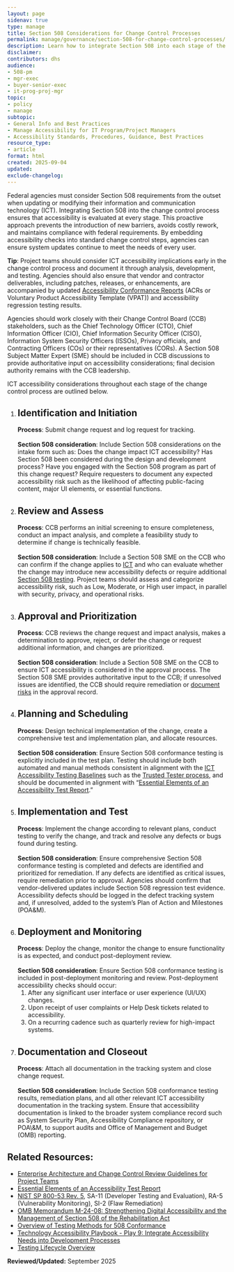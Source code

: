 ```yaml
---
layout: page
sidenav: true
type: manage
title: Section 508 Considerations for Change Control Processes
permalink: manage/governance/section-508-for-change-control-processes/
description: Learn how to integrate Section 508 into each stage of the ICT change control process to ensure Section 508 compliance.
disclaimer: 
contributors: dhs
audience: 
- 508-pm
- mgr-exec
- buyer-senior-exec
- it-prog-proj-mgr
topic: 
- policy
- manage
subtopic: 
- General Info and Best Practices
- Manage Accessibility for IT Program/Project Managers
- Accessibility Standards, Procedures, Guidance, Best Practices
resource_type: 
- article
format: html
created: 2025-09-04
updated: 
exclude-changelog: 
---
```

Federal agencies must consider Section 508 requirements from the outset when updating or modifying their information and communication technology (ICT). Integrating Section 508 into the change control process ensures that accessibility is evaluated at every stage. This proactive approach prevents the introduction of new barriers, avoids costly rework, and maintains compliance with federal requirements. By embedding accessibility checks into standard change control steps, agencies can ensure system updates continue to meet the needs of every user.

<div class="border-base radius-lg border-1px padding-1 bg-primary-lighter" style="margin-top: 1.0em;"><strong>Tip</strong>: Project teams should consider ICT accessibility implications early in the change control process and document it through analysis, development, and testing. Agencies should also ensure that vendor and contractor deliverables, including patches, releases, or enhancements, are accompanied by updated <a href="{{site.baseurl}}/sell/acr/">Accessibility Conformance Reports</a> (ACRs or Voluntary Product Accessibility Template (VPAT)) and accessibility regression testing results.</div>

Agencies should work closely with their Change Control Board (CCB) stakeholders, such as the Chief Technology Officer (CTO), Chief Information Officer (CIO), Chief Information Security Officer (CISO), Information System Security Officers (ISSOs), Privacy officials, and Contracting Officers (COs) or their representatives (CORs). A Section 508 Subject Matter Expert (SME) should be included in CCB discussions to provide authoritative input on accessibility considerations; final decision authority remains with the CCB leadership.

ICT accessibility considerations throughout each stage of the change control process are outlined below.

<ol class="usa-process-list">
  <li class="usa-process-list__item">
    <h2 class="usa-process-list__heading">Identification and Initiation</h2> 
  <strong>Process</strong>: Submit change request and log request for tracking.<br> <br>
<strong>Section 508 consideration</strong>: Include Section 508 considerations on the intake form such as: Does the change impact ICT accessibility? Has Section 508 been considered during the design and development process? Have you engaged with the Section 508 program as part of this change request? Require requesters to document any expected accessibility risk such as the likelihood of affecting public-facing content, major UI elements, or essential functions.</li>
<li class="usa-process-list__item">
    <h2 class="usa-process-list__heading">Review and Assess</h2> 
  <strong>Process</strong>: CCB performs an initial screening to ensure completeness, conduct an impact analysis, and complete a feasibility study to determine if change is technically feasible. <br> <br>
<strong>Section 508 consideration</strong>: Include a Section 508 SME on the CCB who can confirm if the change applies to <a href="{{site.baseurl}}/tools/glossary/#i">ICT</a> and who can evaluate whether the change may introduce new accessibility defects or require additional <a href="{{site.baseurl}}/test/">Section 508 testing</a>. Project teams should assess and categorize accessibility risk, such as Low, Moderate, or High user impact, in parallel with security, privacy, and operational risks.</li>  
<li class="usa-process-list__item">
    <h2 class="usa-process-list__heading">Approval and Prioritization</h2> 
<strong>Process</strong>: CCB reviews the change request and impact analysis, makes a determination to approve, reject, or defer the change or request additional information, and changes are prioritized. <br> <br>
<strong>Section 508 consideration</strong>: Include a Section 508 SME on the CCB to ensure ICT accessibility is considered in the approval process. The Section 508 SME provides authoritative input to the CCB; if unresolved issues are identified, the CCB should require remediation or <a href="{{site.baseurl}}/blog/Accessibility-risk-management-and-model/">document risks</a> in the approval record.</li> 
<li class="usa-process-list__item">
    <h2 class="usa-process-list__headinsg">Planning and Scheduling</h2>  
<strong>Process</strong>: Design technical implementation of the change, create a comprehensive test and implementation plan, and allocate resources. <br>
<br>
<strong>Section 508 consideration</strong>: Ensure Section 508 conformance testing is explicitly included in the test plan. Testing should include both automated and manual methods consistent in alignment with the <a href="{{site.baseurl}}/test/ict-testing-baseline-portfolio/">ICT Accessibility Testing Baselines</a> such as the <a href="{{site.baseurl}}/test/trusted-tester/#dhs-trusted-tester-process--certification-program\">Trusted Tester process</a>, and should be documented in alignment with “<a href="s{{site.baseurl}}/test/elements-of-an-accessibility-test-report/">Essential Elements of an Accessibility Test Report</a>.”</li>  
<li class="usa-process-list__item">
    <h2 class="usa-process-list__heading">Implementation and Test</h2> 
<strong>Process</strong>: Implement the change according to relevant plans, conduct testing to verify the change, and track and resolve any defects or bugs found during testing.<br>  
<br>
<strong>Section 508 consideration</strong>: Ensure comprehensive Section 508 conformance testing is completed and defects are identified and prioritized for remediation. If any defects are identified as critical issues, require remediation prior to approval. Agencies should confirm that vendor-delivered updates include Section 508 regression test evidence. Accessibility defects should be logged in the defect tracking system and, if unresolved, added to the system’s Plan of Action and Milestones (POA&M).</li>  
<li class="usa-process-list__item">
    <h2 class="usa-process-list__heading">Deployment and Monitoring</h2>  
<strong>Process</strong>: Deploy the change, monitor the change to ensure functionality is as expected, and conduct post-deployment review. <br>
<br>
<strong>Section 508 consideration</strong>: Ensure Section 508 conformance testing is included in post-deployment monitoring and review. Post-deployment accessibility checks should occur:
<ol>  
    <li>After any significant user interface or user experience (UI/UX) changes.</li>  
    <li>Upon receipt of user complaints or Help Desk tickets related to accessibility.</li>  
    <li>On a recurring cadence such as quarterly review for high-impact systems.</li></ol></li> 
<li class="usa-process-list__item">
    <h2 class="usa-process-list__heading">Documentation and Closeout</h2>  
<strong>Process</strong>: Attach all documentation in the tracking system and close change request. <br> <br>
<strong>Section 508 consideration</strong>: Include Section 508 conformance testing results, remediation plans, and all other relevant ICT accessibility documentation in the tracking system. Ensure that accessibility documentation is linked to the broader system compliance record such as System Security Plan, Accessibility Compliance repository, or POA\&M, to support audits and Office of Management and Budget (OMB) reporting.</li></ol>

## Related Resources:

* [Enterprise Architecture and Change Control Review Guidelines for Project Teams]({{site.baseurl}}/manage/governance/enterprise-architecture-and-change-control/)
* [Essential Elements of an Accessibility Test Report]({{site.baseurl}}/test/elements-of-an-accessibility-test-report/)  
* <a href="https://nvlpubs.nist.gov/nistpubs/SpecialPublications/NIST.SP.800-53r5.pdf" target="_blank" class="usa-link--external">NIST SP 800-53 Rev. 5</a>, SA-11 (Developer Testing and Evaluation), RA-5 (Vulnerability Monitoring), SI-2 (Flaw Remediation)
* <a href="https://bidenwhitehouse.archives.gov/omb/management/ofcio/m-24-08-strengthening-digital-accessibility-and-the-management-of-section-508-of-the-rehabilitation-act/" target="_blank" class="usa-link--external">OMB Memorandum M-24-08: Strengthening Digital Accessibility and the Management of Section 508 of the Rehabilitation Act</a> 
* [Overview of Testing Methods for 508 Conformance]({{site.baseurl}}/test/testing-overview/)  
* [Technology Accessibility Playbook \- Play 9: Integrate Accessibility Needs into Development Processes]({{site.baseurl}}/manage/playbooks/technology-accessibility-playbook-intro/play09/)  
* [Testing Lifecycle Overview]({{site.baseurl}}/test/testing-lifecycle-overview/)  

**Reviewed/Updated:** September 2025